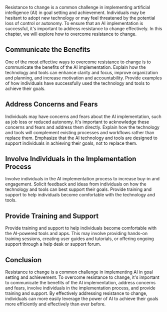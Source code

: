 
Resistance to change is a common challenge in implementing artificial intelligence (AI) in goal setting and achievement. Individuals may be hesitant to adopt new technology or may feel threatened by the potential loss of control or autonomy. To ensure that an AI implementation is successful, it's important to address resistance to change effectively. In this chapter, we will explore how to overcome resistance to change.

Communicate the Benefits
------------------------

One of the most effective ways to overcome resistance to change is to communicate the benefits of the AI implementation. Explain how the technology and tools can enhance clarity and focus, improve organization and planning, and increase motivation and accountability. Provide examples of how individuals have successfully used the technology and tools to achieve their goals.

Address Concerns and Fears
--------------------------

Individuals may have concerns and fears about the AI implementation, such as job loss or reduced autonomy. It's important to acknowledge these concerns and fears and address them directly. Explain how the technology and tools will complement existing processes and workflows rather than replace them. Emphasize that the AI technology and tools are designed to support individuals in achieving their goals, not to replace them.

Involve Individuals in the Implementation Process
-------------------------------------------------

Involve individuals in the AI implementation process to increase buy-in and engagement. Solicit feedback and ideas from individuals on how the technology and tools can best support their goals. Provide training and support to help individuals become comfortable with the technology and tools.

Provide Training and Support
----------------------------

Provide training and support to help individuals become comfortable with the AI-powered tools and apps. This may involve providing hands-on training sessions, creating user guides and tutorials, or offering ongoing support through a help desk or support forum.

Conclusion
----------

Resistance to change is a common challenge in implementing AI in goal setting and achievement. To overcome resistance to change, it's important to communicate the benefits of the AI implementation, address concerns and fears, involve individuals in the implementation process, and provide training and support. By effectively addressing resistance to change, individuals can more easily leverage the power of AI to achieve their goals more efficiently and effectively than ever before.
